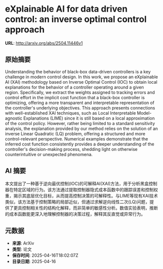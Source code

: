 # eXplainable AI for data driven control: an inverse optimal control approach

**URL**: http://arxiv.org/abs/2504.11446v1

## 原始摘要

Understanding the behavior of black-box data-driven controllers is a key
challenge in modern control design. In this work, we propose an eXplainable AI
(XAI) methodology based on Inverse Optimal Control (IOC) to obtain local
explanations for the behavior of a controller operating around a given region.
Specifically, we extract the weights assigned to tracking errors and control
effort in the implicit cost function that a black-box controller is optimizing,
offering a more transparent and interpretable representation of the
controller's underlying objectives. This approach presents connections with
well-established XAI techniques, such as Local Interpretable Model-agnostic
Explanations (LIME) since it is still based on a local approximation of the
control policy. However, rather being limited to a standard sensitivity
analysis, the explanation provided by our method relies on the solution of an
inverse Linear Quadratic (LQ) problem, offering a structured and more
control-relevant perspective. Numerical examples demonstrate that the inferred
cost function consistently provides a deeper understanding of the controller's
decision-making process, shedding light on otherwise counterintuitive or
unexpected phenomena.


## AI 摘要

本文提出了一种基于逆向最优控制(IOC)的可解释AI(XAI)方法，用于分析黑盒控制器在特定区域的行为。该方法通过提取控制器隐式成本函数中的跟踪误差和控制权重，揭示其底层优化目标，从而提高控制决策的可解释性。与LIME等现有XAI技术类似，该方法基于控制策略的局部近似，但通过求解逆向线性二次(LQ)问题，提供了更具控制相关性的结构化解释，而非简单的敏感性分析。数值实验表明，推断的成本函数能更深入地理解控制器的决策过程，解释其反直觉或异常行为。

## 元数据

- **来源**: ArXiv
- **类型**: 论文
- **保存时间**: 2025-04-16T18:02:07Z
- **目录日期**: 2025-04-16
